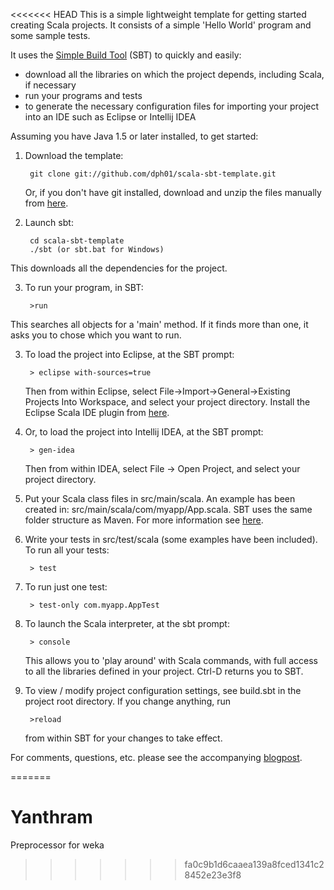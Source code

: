 <<<<<<< HEAD
This is a simple lightweight template for getting started creating Scala projects. 
It consists of a simple 'Hello World' program and some sample tests. 

It uses the [Simple Build Tool](https://github.com/harrah/xsbt/wiki) (SBT) to quickly and easily:

* download all the libraries on which the project depends, including Scala, if necessary
* run your programs and tests
* to generate the necessary configuration files for importing your project into an IDE such as Eclipse or Intellij IDEA

Assuming you have Java 1.5 or later installed, to get started:

1. Download the template:

        git clone git://github.com/dph01/scala-sbt-template.git
        
     Or, if you don't have git installed, download and unzip the files manually from [here](https://github.com/dph01/scala-sbt-template/downloads).
       
2. Launch sbt:

        cd scala-sbt-template
        ./sbt (or sbt.bat for Windows)
        
  This downloads all the dependencies for the project.

3. To run your program, in SBT:
   
        >run        
        
  This searches all objects for a 'main' method. If it finds more than one, it asks you to chose which you want to run.

3. To load the project into Eclipse, at the SBT prompt:

        > eclipse with-sources=true
        
   Then from within Eclipse, select File->Import->General->Existing Projects Into Workspace, and select your project directory. 
   Install the Eclipse Scala IDE plugin from [here](http://scala-ide.org/download/current.html).

4. Or, to load the project into Intellij IDEA, at the SBT prompt:
   
        > gen-idea
        
   Then from within IDEA, select File -> Open Project, and select your project directory.

2. Put your Scala class files in src/main/scala. An example has been created in:
src/main/scala/com/myapp/App.scala. SBT uses the same folder structure as Maven. 
For more information see [here](https://github.com/harrah/xsbt/wiki/Getting-Started-Directories).

3. Write your tests in src/test/scala (some examples have been included). To run all your tests:

        > test
        
4. To run just one test:

        > test-only com.myapp.AppTest
        
5. To launch the Scala interpreter, at the sbt prompt:

        > console
        
   This allows you to 'play around' with Scala commands, with full access to all the libraries defined in your project. 
   Ctrl-D returns you to SBT.
   
6. To view / modify project configuration settings, see build.sbt in the project root directory. If you change anything, run

        >reload
        
   from within SBT for your changes to take effect.

For comments, questions, etc. please see the accompanying [blogpost](http://tech.damianhelme.com/scala-sbt-template).


=======
# Yanthram
Preprocessor for weka
>>>>>>> fa0c9b1d6caaea139a8fced1341c28452e23e3f8
